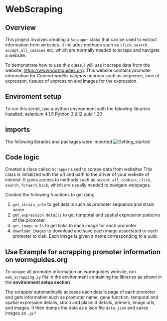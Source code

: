 # WebScraping
## Overview
This project involves creating a `Scrapper` class that can be used to extract information from websites. It includes methods such as `click`, `search`, `accept_all_cookies` etc. which are normally needed to scrape and navigate a website. 

To demonstrate how to use this class, I will use it scrape data from the website, https://www.wormguides.org. This website contains promoter information for *Caenorhabditis elegans* neurons such as sequence, time of expresson, tissues of expression and images for the expression.

## Enviroment setup
To run this script, use a python environment with the folowing libraries installed;
selenium         4.1.5
Python           3.9.12
uuid             1.30

## imports
The following libraries and packages were imported
![Getting_started](../../../Downloads/code-snapshot.png)

## Code logic
Created a class called `Scrapper` used to scrape data from websites
This class is initialized with the url and path to the driver of your website of interest.
It gives access to methods such as `accept_all_cookies`, `click`, `search`, `forward`, `back`, which are usually needed to navigate webpages. 

Created the following functions to get data;
1. `get_strain_info` to get details such as promoter sequence and strain name
2. `get_expression details` to get temporal and spatial expression patterns of the promoter.
3. `get_image_urls` to get links to each image for each promoter
4. `download_images` to download and save each image associated to each promoter to disk. Each image is given a name corresponding to a uuid.



## Use Example for scrapping promoter information on wormguides.org
To scrape all promoter information on wormguides website, run `web_scrapping.py` file in the environment containing the libraries as shown in the **environment setup section**

The scrapper automatilcally acceses each details page of each promoter and gets information such as promoter
name, gene function, temporal and spatial expression details, strain and plasmid details, primers, image urls, and images. It then dumps the data as a json file `data.json` and saves images as `.gif` 

